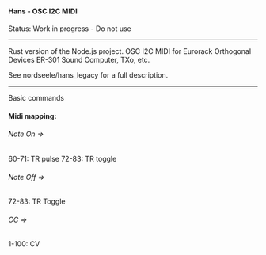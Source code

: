 #### Hans - OSC I2C MIDI 

Status: Work in progress - Do not use 

*******************************************
Rust version of the Node.js project. 
OSC I2C MIDI for Eurorack Orthogonal Devices ER-301 Sound Computer, TXo, etc. 

See nordseele/hans_legacy for a full description.
*******************************************

Basic commands 

#### Midi mapping:

###### Note On => 
60-71: TR pulse
72-83: TR toggle

###### Note Off => 
72-83: TR Toggle

###### CC => 
1-100: CV